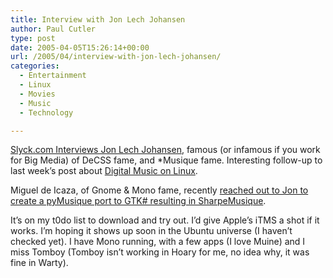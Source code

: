 ```yaml
---
title: Interview with Jon Lech Johansen
author: Paul Cutler
type: post
date: 2005-04-05T15:26:14+00:00
url: /2005/04/interview-with-jon-lech-johansen/
categories:
  - Entertainment
  - Linux
  - Movies
  - Music
  - Technology

---
```

[Slyck.com Interviews Jon Lech Johansen][1], famous (or infamous if you work for Big Media) of DeCSS fame, and *Musique fame. Interesting follow-up to last week&#8217;s post about [Digital Music on Linux][2].

Miguel de Icaza, of Gnome & Mono fame, recently [reached out to Jon to create a pyMusique port to GTK# resulting in SharpeMusique][3].

It&#8217;s on my t0do list to download and try out. I&#8217;d give Apple&#8217;s iTMS a shot if it works. I&#8217;m hoping it shows up soon in the Ubuntu universe (I haven&#8217;t checked yet). I have Mono running, with a few apps (I love Muine) and I miss Tomboy (Tomboy isn&#8217;t working in Hoary for me, no idea why, it was fine in Warty).

 [1]: http://www.slyck.com/news.php?story=733
 [2]: http://www.paulcutler.org/blog/?p=221
 [3]: http://primates.ximian.com/~miguel/archive/2005/Apr-02.html
